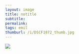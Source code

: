 ```yaml
---
layout: image
title: notitle
subtitle: 
permalink: 
tags: emil
thumburl: /i/DSCF1872_thumb.jpg
---
```

![]({{site.url}}/i/DSCF1872_thumb.jpg)
